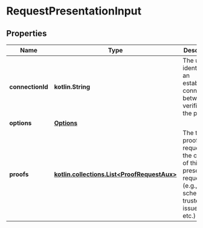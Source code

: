 
# RequestPresentationInput

## Properties
Name | Type | Description | Notes
------------ | ------------- | ------------- | -------------
**connectionId** | **kotlin.String** | The unique identifier of an established connection between the verifier and the prover. | 
**options** | [**Options**](Options.md) |  |  [optional]
**proofs** | [**kotlin.collections.List&lt;ProofRequestAux&gt;**](ProofRequestAux.md) | The type of proofs requested in the context of this proof presentation request (e.g., VC schema, trusted issuers, etc.) |  [optional]



